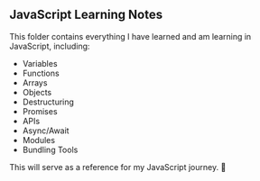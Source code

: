 ## JavaScript Learning Notes

This folder contains everything I have learned and am learning in JavaScript, including:

- Variables
- Functions
- Arrays
- Objects
- Destructuring
- Promises
- APIs
- Async/Await
- Modules
- Bundling Tools

This will serve as a reference for my JavaScript journey. 🚀
